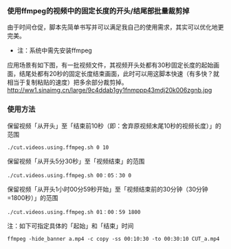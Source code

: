 ### 使用ffmpeg的视频中的固定长度的开头/结尾部批量裁剪掉
由于时间仓促，脚本先简单书写并可以满足我自己的使用需求，其实可以优化地更完美。
- 注：系统中需先安装ffmpeg

应用场景有如下图，有一批视频文件，其视频开头处都有30秒固定长度的起始画面，结尾处都有20秒的固定长度结束画面，此时可以用这脚本快速（有多快？就相当于复制粘贴的速度）把多余部分裁剪掉。
http://ww1.sinaimg.cn/large/9c4ddab1gy1fnmppp43mdj20k006zgnb.jpg

### 使用方法
保留视频「从开头」至「结束前10秒（即：舍弃原视频末尾10秒的视频长度）」的范围
```
./cut.videos.using.ffmpeg.sh 0 10
```

保留视频「从开头5分30秒」至「视频结束」的范围
```
./cut.videos.using.ffmpeg.sh 00：05：30 0
```

保留视频「从开头1小时00分59秒开始」至「视频结束前的30分钟（30分钟=1800秒）」的范围
```
./cut.videos.using.ffmpeg.sh 01：00：59 1800
```

注：如下可指定具体的「起始」和「结束」时间
```
ffmpeg -hide_banner a.mp4 -c copy -ss 00:10:30 -to 00:30:10 CUT_a.mp4
```
